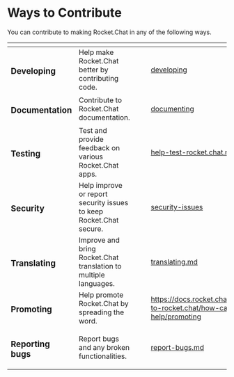 # Ways to Contribute

You can contribute to making Rocket.Chat in any of the following ways.

<table data-view="cards"><thead><tr><th></th><th></th><th></th><th data-type="select"></th><th data-hidden data-card-target data-type="content-ref"></th></tr></thead><tbody><tr><td><h3>Developing</h3></td><td>Help make Rocket.Chat better by contributing code.</td><td></td><td></td><td><a href="developing/">developing</a></td></tr><tr><td><h3>Documentation</h3></td><td>Contribute to Rocket.Chat documentation.</td><td></td><td></td><td><a href="documenting/">documenting</a></td></tr><tr><td><h3>Testing</h3></td><td>Test and provide feedback on various Rocket.Chat apps.</td><td></td><td></td><td><a href="help-test-rocket.chat.md">help-test-rocket.chat.md</a></td></tr><tr><td><h3>Security</h3></td><td>Help improve or report  security issues to keep Rocket.Chat secure.</td><td></td><td></td><td><a href="security-issues/">security-issues</a></td></tr><tr><td><h3>Translating</h3></td><td>Improve and bring Rocket.Chat translation to multiple languages.</td><td></td><td></td><td><a href="translating.md">translating.md</a></td></tr><tr><td><h3>Promoting</h3></td><td>Help promote Rocket.Chat by spreading the word.</td><td></td><td></td><td><a href="https://docs.rocket.chat/contribute-to-rocket.chat/how-can-i-help/promoting">https://docs.rocket.chat/contribute-to-rocket.chat/how-can-i-help/promoting</a></td></tr><tr><td><h3>Reporting bugs</h3></td><td>Report bugs and any broken functionalities.</td><td></td><td></td><td><a href="report-bugs.md">report-bugs.md</a></td></tr></tbody></table>
